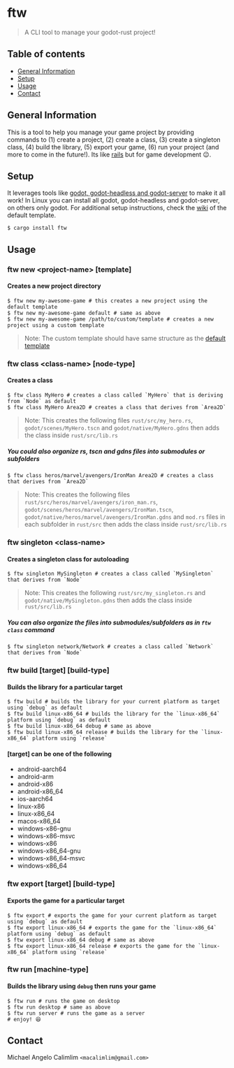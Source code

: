 # ftw
> A CLI tool to manage your godot-rust project!

## Table of contents
* [General Information](#general-information)
* [Setup](#setup)
* [Usage](#usage)
* [Contact](#contact)

## General Information
This is a tool to help you manage your game project by providing commands to (1) create a project, (2) create a class, (3) create a singleton class, (4) build the library, (5) export your game, (6) run your project (and more to come in the future!). Its like [rails](https://rubyonrails.org/) but for game development :wink:.

## Setup
It leverages tools like [godot, godot-headless and godot-server](https://godotengine.org/download) to make it all work! In Linux you can install all godot, godot-headless and godot-server, on others only godot. For additional setup instructions, check the [wiki](https://github.com/godot-rust/godot-rust-template/wiki) of the default template.

```shell
$ cargo install ftw
```

## Usage
### ftw new &lt;project-name&gt; [template]
#### Creates a new project directory
```shell
$ ftw new my-awesome-game # this creates a new project using the default template
$ ftw new my-awesome-game default # same as above
$ ftw new my-awesome-game /path/to/custom/template # creates a new project using a custom template
```
> Note: The custom template should have same structure as the [default template](https://github.com/godot-rust/godot-rust-template)

### ftw class &lt;class-name&gt; [node-type]
#### Creates a class
```shell
$ ftw class MyHero # creates a class called `MyHero` that is deriving from `Node` as default
$ ftw class MyHero Area2D # creates a class that derives from `Area2D`
```
> Note: This creates the following files `rust/src/my_hero.rs`, `godot/scenes/MyHero.tscn` and `godot/native/MyHero.gdns` then adds the class inside `rust/src/lib.rs`

##### You could also organize rs, tscn and gdns files into submodules or subfolders
```shell
$ ftw class heros/marvel/avengers/IronMan Area2D # creates a class that derives from `Area2D`
```
> Note: This creates the following files `rust/src/heros/marvel/avengers/iron_man.rs`, `godot/scenes/heros/marvel/avengers/IronMan.tscn`, `godot/native/heros/marvel/avengers/IronMan.gdns` and `mod.rs` files in each subfolder in `rust/src` then adds the class inside `rust/src/lib.rs`

### ftw singleton &lt;class-name&gt;
#### Creates a singleton class for autoloading
```shell
$ ftw singleton MySingleton # creates a class called `MySingleton` that derives from `Node`
```
> Note: This creates the following `rust/src/my_singleton.rs` and `godot/native/MySingleton.gdns` then adds the class inside `rust/src/lib.rs`

##### You can also organize the files into submodules/subfolders as in `ftw class` command
```shell
$ ftw singleton network/Network # creates a class called `Network` that derives from `Node`
```

### ftw build [target] [build-type]
#### Builds the library for a particular target
```shell
$ ftw build # builds the library for your current platform as target using `debug` as default
$ ftw build linux-x86_64 # builds the library for the `linux-x86_64` platform using `debug` as default
$ ftw build linux-x86_64 debug # same as above
$ ftw build linux-x86_64 release # builds the library for the `linux-x86_64` platform using `release`
```
#### [target] can be one of the following
- android-aarch64
- android-arm
- android-x86
- android-x86_64
- ios-aarch64
- linux-x86
- linux-x86_64
- macos-x86_64
- windows-x86-gnu
- windows-x86-msvc
- windows-x86
- windows-x86_64-gnu
- windows-x86_64-msvc
- windows-x86_64

### ftw export [target] [build-type]
#### Exports the game for a particular target
```shell
$ ftw export # exports the game for your current platform as target using `debug` as default
$ ftw export linux-x86_64 # exports the game for the `linux-x86_64` platform using `debug` as default
$ ftw export linux-x86_64 debug # same as above
$ ftw export linux-x86_64 release # exports the game for the `linux-x86_64` platform using `release`
```

### ftw run [machine-type]
#### Builds the library using `debug` then runs your game
```shell
$ ftw run # runs the game on desktop
$ ftw run desktop # same as above
$ ftw run server # runs the game as a server
# enjoy! 😆
```

## Contact
Michael Angelo Calimlim `<macalimlim@gmail.com>`
